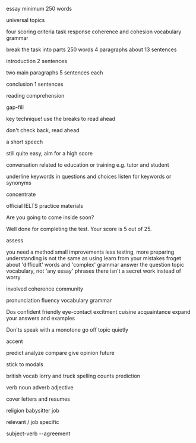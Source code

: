 essay
minimum 250 words

universal topics

four scoring  criteria
task response
coherence and cohesion
vocabulary
grammar

break the task into parts
250 words
4 paragraphs
about 13 sentences

introduction
2 sentences


two main paragraphs
5 sentences each

conclusion
1 sentences


reading comprehension

gap-fill


key technique!
use the breaks to read ahead

don't check back, read ahead

a short speech 

still quite easy, aim for a high score

conversation related to education or training e.g. tutor and student 

underline keywords in questions and choices
listen for keywords or synonyms

concentrate

official IELTS practice materials

Are you going to come inside soon?

Well done for completing the test. Your score is 5 out of 25.

assess

you need a method
small improvements
less testing, more preparing
understanding is not the same as using
learn from your mistakes
froget about 'difficult' words and 'complex' grammar
answer the question
topic vocabulary, not 'any essay' phrases
there isn't a secret
work instead of worry 

involved
coherence
community

pronunciation
fluency
vocabulary
grammar

Dos
confident
friendly
eye-contact
excitment
cuisine
acquaintance
expand your answers and examples

Don'ts
speak with a monotone
go off topic
quietly

accent


predict
analyze
compare
give opinion future

stick to
modals

british vocab
lorry and truck
spelling counts
prediction


verb
noun
adverb
adjective

cover letters and resumes

religion
babysitter job

relevant / job  specific








subject-verb --agreement

